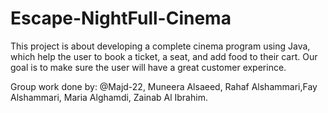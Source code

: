 # Escape-NightFull-Cinema
This project is about developing a complete cinema program using Java, which help the user to book a ticket, a seat, and add food to their cart. 
Our goal is to make sure the user will have a great customer experince.

Group work done by: @Majd-22, Muneera Alsaeed, Rahaf Alshammari,Fay Alshammari, Maria Alghamdi, Zainab Al Ibrahim.
